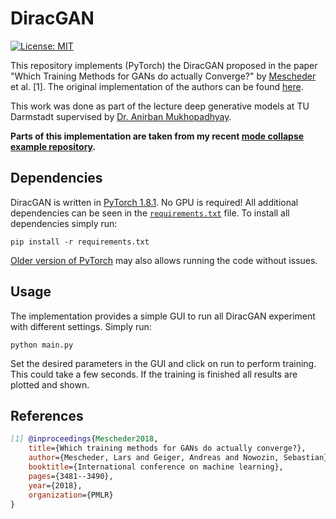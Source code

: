 # DiracGAN
[![License: MIT](https://img.shields.io/badge/License-MIT-yellow.svg)](https://github.com/ChristophReich1996/Cell-DETR/blob/master/LICENSE)

This repository implements (PyTorch) the DiracGAN proposed in the paper "Which Training Methods for GANs do actually Converge?" by [Mescheder](https://github.com/LMescheder) et al. [1]. The original implementation of the authors can be found [here](https://github.com/LMescheder/GAN_stability).

This work was done as part of the lecture deep generative models at TU Darmstadt supervised by [Dr. Anirban Mukhopadhyay](https://www.informatik.tu-darmstadt.de/gris/startseite_1/team/team_details_60224.en.jsp).

**Parts of this implementation are taken from my recent [mode collapse example repository](https://github.com/ChristophReich1996/Mode_Collapse).**

## Dependencies

DiracGAN is written in [PyTorch 1.8.1](https://pytorch.org/). No GPU is required! All additional dependencies can be seen in the [`requirements.txt`](requirements.txt) file. To install all dependencies simply run:

```shellscript
pip install -r requirements.txt
```

[Older version of PyTorch](https://pytorch.org/get-started/previous-versions/) may also allows running the code without issues.

## Usage

The implementation provides a simple GUI to run all DiracGAN experiment with different settings. Simply run:

```shell script
python main.py
```

Set the desired parameters in the GUI and click on run to perform training. This could take a few seconds. If the training
is finished all results are plotted and shown.

## References

```bibtex
[1] @inproceedings{Mescheder2018,
    title={Which training methods for GANs do actually converge?},
    author={Mescheder, Lars and Geiger, Andreas and Nowozin, Sebastian},
    booktitle={International conference on machine learning},
    pages={3481--3490},
    year={2018},
    organization={PMLR}
}
```
